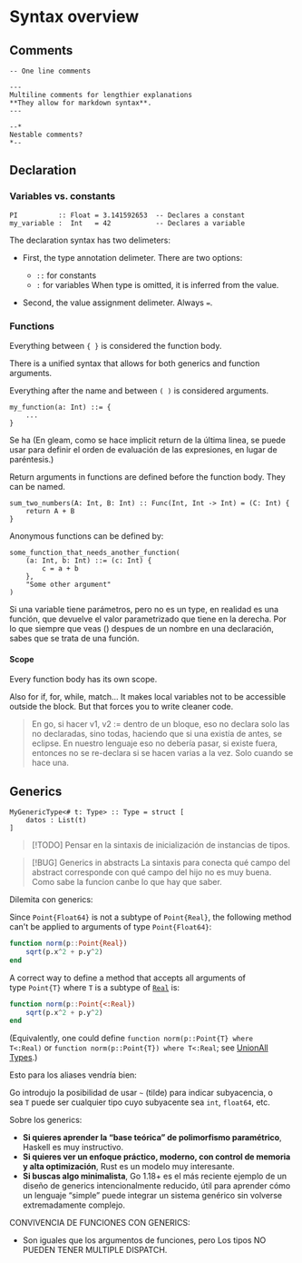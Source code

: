 # Syntax overview

## Comments

```
-- One line comments

---
Multiline comments for lengthier explanations
**They allow for markdown syntax**.
---

--*
Nestable comments?
*--
```

## Declaration

### Variables vs. constants

```
PI          :: Float = 3.141592653  -- Declares a constant
my_variable :  Int   = 42           -- Declares a variable
```

The declaration syntax has two delimeters:

- First, the type annotation delimeter. There are two options:
	- `::` for constants
	- `:` for variables
	When type is omitted, it is inferred from the value.

- Second, the value assignment delimeter. Always ` = `.

### Functions

Everything between `{ }` is considered the function body.

There is a unified syntax that allows for both generics and function arguments.

Everything after the name and between `( )` is considered arguments.

```
my_function(a: Int) ::= {
	...
}
```

Se ha
(En gleam, como se hace implicit return de la última linea, se puede usar para definir el orden de evaluación de las expresiones, en lugar de paréntesis.)

Return arguments in functions are defined before the function body. They can be named.

```
sum_two_numbers(A: Int, B: Int) :: Func(Int, Int -> Int) = (C: Int) {
	return A + B
}
```

Anonymous functions can be defined by:

```
some_function_that_needs_another_function(
	(a: Int, b: Int) ::= (c: Int) {
		c = a + b
	},
	"Some other argument"
)
```

Si una variable tiene parámetros, pero no es un type, en realidad es una función, que devuelve el valor parametrizado que tiene en la derecha. Por lo que siempre que veas () despues de un nombre en una declaración, sabes que se trata de una función.

#### Scope

Every function body has its own scope.

Also for if, for, while, match... It makes local variables not to be accessible outside the block.
But that forces you to write cleaner code.

>En go, si hacer v1, v2 := dentro de un bloque, eso no declara solo las no declaradas, sino todas, haciendo que si una existía de antes, se eclipse.
>En nuestro lenguaje eso no debería pasar, si existe fuera, entonces no se re-declara si se hacen varias a la vez. Solo cuando se hace una.

## Generics

```
MyGenericType<# t: Type> :: Type = struct [
	datos : List(t)
]
```


> [!TODO] Pensar en la sintaxis de inicialización de instancias de tipos.

>[!BUG] Generics in abstracts
> La sintaxis para conecta qué campo del abstract corresponde con qué campo del hijo no es muy buena.
> Como sabe la funcion canbe lo que hay que saber.


Dilemita con generics:

Since `Point{Float64}` is not a subtype of `Point{Real}`, the following method can't be applied to arguments of type `Point{Float64}`:

```julia
function norm(p::Point{Real})
    sqrt(p.x^2 + p.y^2)
end
```

A correct way to define a method that accepts all arguments of type `Point{T}` where `T` is a subtype of [`Real`](https://docs.julialang.org/en/v1/base/numbers/#Core.Real) is:

```julia
function norm(p::Point{<:Real})
    sqrt(p.x^2 + p.y^2)
end
```

(Equivalently, one could define `function norm(p::Point{T} where T<:Real)` or `function norm(p::Point{T}) where T<:Real`; see [UnionAll Types](https://docs.julialang.org/en/v1/manual/types/#UnionAll-Types).)



Esto para los aliases vendría bien:

Go introdujo la posibilidad de usar `~` (tilde) para indicar subyacencia, o sea `T` puede ser cualquier tipo cuyo subyacente sea `int`, `float64`, etc.

Sobre los generics:
- **Si quieres aprender la “base teórica” de polimorfismo paramétrico**, Haskell es muy instructivo.
- **Si quieres ver un enfoque práctico, moderno, con control de memoria y alta optimización**, Rust es un modelo muy interesante.
- **Si buscas algo minimalista**, Go 1.18+ es el más reciente ejemplo de un diseño de generics intencionalmente reducido, útil para aprender cómo un lenguaje “simple” puede integrar un sistema genérico sin volverse extremadamente complejo.

CONVIVENCIA DE FUNCIONES CON GENERICS:

- Son iguales que los argumentos de funciones, pero Los tipos NO PUEDEN TENER MULTIPLE DISPATCH. 
